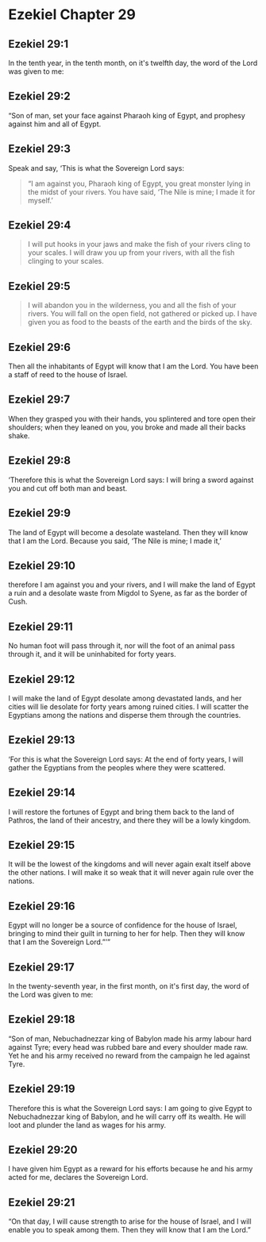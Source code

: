 # Ezekiel Chapter 29

## Ezekiel 29:1

In the tenth year, in the tenth month, on it's twelfth day, the word of the Lord was given to me:

## Ezekiel 29:2

“Son of man, set your face against Pharaoh king of Egypt, and prophesy against him and all of Egypt.

## Ezekiel 29:3

Speak and say, ‘This is what the Sovereign Lord says:

> “I am against you, Pharaoh king of Egypt,
> you great monster lying in the midst of your rivers.
> You have said, ‘The Nile is mine; I made it for myself.’

## Ezekiel 29:4

> I will put hooks in your jaws
> and make the fish of your rivers cling to your scales.
> I will draw you up from your rivers,
> with all the fish clinging to your scales.

## Ezekiel 29:5

> I will abandon you in the wilderness,
> you and all the fish of your rivers.
> You will fall on the open field,
> not gathered or picked up.
> I have given you as food
> to the beasts of the earth and the birds of the sky.

## Ezekiel 29:6

Then all the inhabitants of Egypt will know that I am the Lord. You have been a staff of reed to the house of Israel.

## Ezekiel 29:7

When they grasped you with their hands, you splintered and tore open their shoulders; when they leaned on you, you broke and made all their backs shake.

## Ezekiel 29:8

‘Therefore this is what the Sovereign Lord says: I will bring a sword against you and cut off both man and beast.

## Ezekiel 29:9

The land of Egypt will become a desolate wasteland. Then they will know that I am the Lord. Because you said, ‘The Nile is mine; I made it,’

## Ezekiel 29:10

therefore I am against you and your rivers, and I will make the land of Egypt a ruin and a desolate waste from Migdol to Syene, as far as the border of Cush.

## Ezekiel 29:11

No human foot will pass through it, nor will the foot of an animal pass through it, and it will be uninhabited for forty years.

## Ezekiel 29:12

I will make the land of Egypt desolate among devastated lands, and her cities will lie desolate for forty years among ruined cities. I will scatter the Egyptians among the nations and disperse them through the countries.

## Ezekiel 29:13

‘For this is what the Sovereign Lord says: At the end of forty years, I will gather the Egyptians from the peoples where they were scattered.

## Ezekiel 29:14

I will restore the fortunes of Egypt and bring them back to the land of Pathros, the land of their ancestry, and there they will be a lowly kingdom.

## Ezekiel 29:15

It will be the lowest of the kingdoms and will never again exalt itself above the other nations. I will make it so weak that it will never again rule over the nations.

## Ezekiel 29:16

Egypt will no longer be a source of confidence for the house of Israel, bringing to mind their guilt in turning to her for help. Then they will know that I am the Sovereign Lord.”’”

## Ezekiel 29:17

In the twenty-seventh year, in the first month, on it's first day, the word of the Lord was given to me:

## Ezekiel 29:18

“Son of man, Nebuchadnezzar king of Babylon made his army labour hard against Tyre; every head was rubbed bare and every shoulder made raw. Yet he and his army received no reward from the campaign he led against Tyre.

## Ezekiel 29:19

Therefore this is what the Sovereign Lord says: I am going to give Egypt to Nebuchadnezzar king of Babylon, and he will carry off its wealth. He will loot and plunder the land as wages for his army.

## Ezekiel 29:20

I have given him Egypt as a reward for his efforts because he and his army acted for me, declares the Sovereign Lord.

## Ezekiel 29:21

“On that day, I will cause strength to arise for the house of Israel, and I will enable you to speak among them. Then they will know that I am the Lord.”
